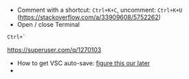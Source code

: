 - Comment with a shortcut: `Ctrl+K+C`, uncomment: `Ctrl+K+U` (https://stackoverflow.com/a/33909608/5752262)
- Open / close Terminal
```
Ctrl+`
```
https://superuser.com/q/1270103
- How to get VSC auto-save: [figure this our later](https://stackoverflow.com/questions/29461693/how-can-i-get-cargo-to-recompile-changed-files-automatically)
- 